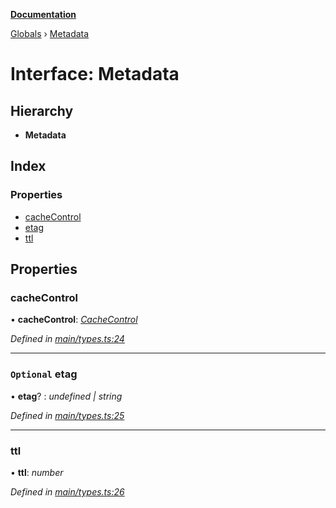 **[Documentation](../README.md)**

[Globals](../README.md) › [Metadata](metadata.md)

# Interface: Metadata

## Hierarchy

* **Metadata**

## Index

### Properties

* [cacheControl](metadata.md#cachecontrol)
* [etag](metadata.md#optional-etag)
* [ttl](metadata.md#ttl)

## Properties

###  cacheControl

• **cacheControl**: *[CacheControl](cachecontrol.md)*

*Defined in [main/types.ts:24](https://github.com/bad-batch/cacheability/blob/ce7b78b/src/main/types.ts#L24)*

___

### `Optional` etag

• **etag**? : *undefined | string*

*Defined in [main/types.ts:25](https://github.com/bad-batch/cacheability/blob/ce7b78b/src/main/types.ts#L25)*

___

###  ttl

• **ttl**: *number*

*Defined in [main/types.ts:26](https://github.com/bad-batch/cacheability/blob/ce7b78b/src/main/types.ts#L26)*